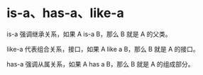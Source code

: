 # is-a、has-a、like-a

is-a 强调继承关系，如果 A is-a B，那么 B 就是 A 的父类。

like-a 代表组合关系，接口，如果 A like a B，那么 B 就是 A 的接口。

has-a 强调从属关系，如果 A has a B，那么 B 就是 A 的组成部分。
